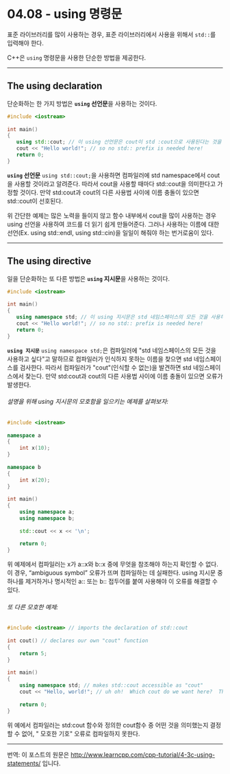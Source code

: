 # 04.08 - using 명령문

표준 라이브러리를 많이 사용하는 경우, 표준 라이브러리에서 사용을 위해서 `std::`를 입력해야 한다.

C++은 `using` 명령문을 사용한 단순한 방법을 제공한다.

---

## The using declaration

단순화하는 한 가지 방법은 **`using` 선언문**을 사용하는 것이다.

```cpp
#include <iostream>
 
int main()
{
   using std::cout; // 이 using 선언문은 cout이 std :cout으로 사용된다는 것을 컴파일러에 알려준다.
   cout << "Hello world!"; // so no std:: prefix is needed here!
   return 0;
}
```

**`using` 선언문** `using std::cout;`을 사용하면 컴파일러에 std namespace에서 cout을 사용할 것이라고 알려준다. 따라서 cout을 사용할 때마다 std::cout을 의미한다고 가정할 것이다. 만약 std:cout과 cout의 다른 사용법 사이에 이름 충돌이 있으면 std::cout이 선호된다.

위 간단한 예제는 많은 노력을 들이지 않고 함수 내부에서 cout을 많이 사용하는 경우 using 선언을 사용하여 코드를 더 읽기 쉽게 만들어준다. 그러나 사용하는 이름에 대한 선언(Ex. using std::endl, using std::cin)을 일일이 해줘야 하는 번거로움이 있다.

---

## The using directive

일을 단순화하는 또 다른 방법은 **`using` 지시문**을 사용하는 것이다.

```cpp
#include <iostream>
 
int main()
{
   using namespace std; // 이 using 지시문은 std 네임스페이스의 모든 것을 사용하고 싶다는 것을 컴파일러에 말해준다.
   cout << "Hello world!"; // so no std:: prefix is needed here!
   return 0;
}
```

**`using 지시문`** `using namespace std;`은 컴파일러에 "std 네임스페이스의 모든 것을 사용하고 싶다"고 말하므로 컴파일러가 인식하지 못하는 이름을 찾으면 std 네임스페이스를 검사한다. 따라서 컴파일러가 "cout"(인식할 수 없는)을 발견하면 std 네임스페이스에서 찾는다. 만약 std:cout과 cout의 다른 사용법 사이에 이름 충돌이 있으면 오류가 발생한다.

###### 설명을 위해 using 지시문의 모호함을 일으키는 예제를 살펴보자:

```cpp
#include <iostream>
 
namespace a
{
	int x(10);
}
 
namespace b
{
	int x(20);
}
 
int main()
{
	using namespace a;
	using namespace b;
 
	std::cout << x << '\n';
 
	return 0;
}
```

위 예제에서 컴파일러는 x가 a::x와 b::x 중에 무엇을 참조해야 하는지 확인할 수 없다. 이 경우, “ambiguous symbol” 오류가 뜨며 컴파일하는 데 실패한다. using 지시문 중 하나를 제거하거나 명시적인 a:: 또는 b:: 접두어를 붙여 사용해야 이 오류를 해결할 수 있다.

###### 또 다른 모호한 예제:

```cpp
#include <iostream> // imports the declaration of std::cout
 
int cout() // declares our own "cout" function
{
    return 5;
}
 
int main()
{
    using namespace std; // makes std::cout accessible as "cout"
    cout << "Hello, world!"; // uh oh!  Which cout do we want here?  The one in the std namespace or the one we defined above?
 
    return 0;
}
```

위 예에서 컴파일러는 std:cout 함수와 정의한 cout함수 중 어떤 것을 의미했는지 결정할 수 없어, " 모호한 기호" 오류로 컴파일하지 못한다.

---

번역: 이 포스트의 원문은 http://www.learncpp.com/cpp-tutorial/4-3c-using-statements/ 입니다. 
